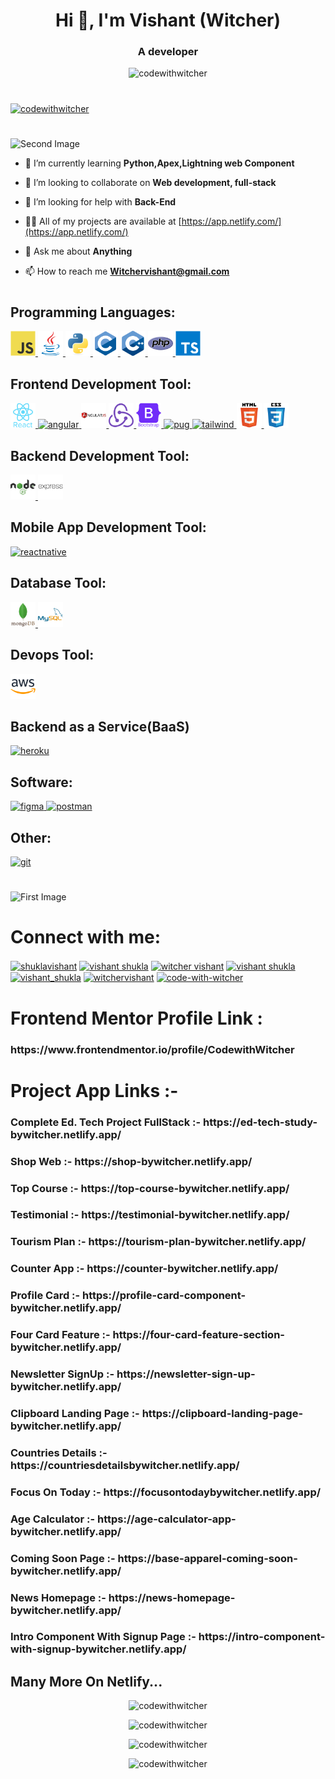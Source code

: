 <h1 align="center">Hi 👋, I'm Vishant (Witcher)</h1>
<h3 align="center">A developer</h3>
<p align="center"> <img src = "https://raw.githubusercontent.com/CodewithWitcher/css-protips/c0c096d47e73676426f6170bfabc85510b7f688a/assets/img/bulb.svg" alt="codewithwitcher" /> </p>
<h1></h1>
<p align="left"> <a href="https://github.com/ryo-ma/github-profile-trophy"><img src="https://github-profile-trophy.vercel.app/?username=codewithwitcher" alt="codewithwitcher" /></a> </p>
<h1></h1>
 <img src="https://camo.githubusercontent.com/5352b6b2b973a416adb9f788796e6e861e6ff286d2d83780df8ef7d90d4ca349/68747470733a2f2f6d656469612e67697068792e636f6d2f6d656469612f53576f536b4e36447854737a71494b4571762f67697068792e676966" alt="Second Image">
 
- 🌱 I’m currently learning **Python,Apex,Lightning web Component**

- 👯 I’m looking to collaborate on **Web development, full-stack**

- 🤝 I’m looking for help with **Back-End**

- 👨‍💻 All of my projects are available at [https://app.netlify.com/](https://app.netlify.com/)

- 💬 Ask me about **Anything**

- 📫 How to reach me **Witchervishant@gmail.com**
<h1></h1>

<p align="left">
<h2 align="left">Programming Languages:</h2>
 <a href="https://developer.mozilla.org/en-US/docs/Web/JavaScript" target="_blank" rel="noreferrer">
    <img src="https://raw.githubusercontent.com/devicons/devicon/master/icons/javascript/javascript-original.svg" alt="javascript" width="40" height="40"/>
  </a>
  <a href="https://www.java.com" target="_blank" rel="noreferrer">
    <img src="https://raw.githubusercontent.com/devicons/devicon/master/icons/java/java-original.svg" alt="java" width="40" height="40"/>
  </a>
  <a href="https://www.python.org" target="_blank" rel="noreferrer">
    <img src="https://raw.githubusercontent.com/devicons/devicon/master/icons/python/python-original.svg" alt="python" width="40" height="40"/>
  </a>
  <a href="https://www.cprogramming.com/" target="_blank" rel="noreferrer">
    <img src="https://raw.githubusercontent.com/devicons/devicon/master/icons/c/c-original.svg" alt="c" width="40" height="40"/>
  </a>
  <a href="https://www.w3schools.com/cpp/" target="_blank" rel="noreferrer">
    <img src="https://raw.githubusercontent.com/devicons/devicon/master/icons/cplusplus/cplusplus-original.svg" alt="cplusplus" width="40" height="40"/>
  </a> 
  <a href="https://www.php.net" target="_blank" rel="noreferrer">
    <img src="https://raw.githubusercontent.com/devicons/devicon/master/icons/php/php-original.svg" alt="php" width="40" height="40"/>
  </a>
  <a href="https://www.typescriptlang.org/" target="_blank" rel="noreferrer"> <img src="https://raw.githubusercontent.com/devicons/devicon/master/icons/typescript/typescript-original.svg" alt="typescript" width="40" height="40"/> </a>

<h2 align="left">Frontend Development Tool:</h2>
<a href="https://reactjs.org/" target="_blank" rel="noreferrer">
    <img src="https://raw.githubusercontent.com/devicons/devicon/master/icons/react/react-original-wordmark.svg" alt="react" width="40" height="40"/>
  </a>
 <a href="https://angular.io" target="_blank" rel="noreferrer">
    <img src="https://angular.io/assets/images/logos/angular/angular.svg" alt="angular" width="40" height="40"/>
  </a>
  <a href="https://angular.io" target="_blank" rel="noreferrer">
    <img src="https://raw.githubusercontent.com/devicons/devicon/master/icons/angularjs/angularjs-original-wordmark.svg" alt="angularjs" width="40" height="40"/>
  </a>
  <a href="https://redux.js.org" target="_blank" rel="noreferrer">
    <img src="https://raw.githubusercontent.com/devicons/devicon/master/icons/redux/redux-original.svg" alt="redux" width="40" height="40"/>
  </a>
 
 <a href="https://getbootstrap.com" target="_blank" rel="noreferrer">
    <img src="https://raw.githubusercontent.com/devicons/devicon/master/icons/bootstrap/bootstrap-plain-wordmark.svg" alt="bootstrap" width="40" height="40"/>
  </a>
   <a href="https://pugjs.org" target="_blank" rel="noreferrer">
    <img src="https://cdn.worldvectorlogo.com/logos/pug.svg" alt="pug" width="40" height="40"/>
  </a>
   <a href="https://tailwindcss.com/" target="_blank" rel="noreferrer">
    <img src="https://www.vectorlogo.zone/logos/tailwindcss/tailwindcss-icon.svg" alt="tailwind" width="40" height="40"/>
  </a>
   <a href="https://www.w3.org/html/" target="_blank" rel="noreferrer">
    <img src="https://raw.githubusercontent.com/devicons/devicon/master/icons/html5/html5-original-wordmark.svg" alt="html5" width="40" height="40"/>
  </a>
  <a href="https://www.w3schools.com/css/" target="_blank" rel="noreferrer">
    <img src="https://raw.githubusercontent.com/devicons/devicon/master/icons/css3/css3-original-wordmark.svg" alt="css3" width="40" height="40"/>
  </a>
  

<h2 align="left">Backend Development Tool:</h2>
 <a href="https://nodejs.org" target="_blank" rel="noreferrer">
    <img src="https://raw.githubusercontent.com/devicons/devicon/master/icons/nodejs/nodejs-original-wordmark.svg" alt="nodejs" width="40" height="40"/>
  </a>
  <a href="https://expressjs.com" target="_blank" rel="noreferrer">
    <img src="https://raw.githubusercontent.com/devicons/devicon/master/icons/express/express-original-wordmark.svg" alt="express" width="40" height="40"/>
  </a>

<h2 align="left">Mobile App Development Tool:</h2>
 <a href="https://reactnative.dev/" target="_blank" rel="noreferrer">
    <img src="https://reactnative.dev/img/header_logo.svg" alt="reactnative" width="40" height="40"/>
  </a>

<h2 align="left">Database Tool:</h2>
 <a href="https://www.mongodb.com/" target="_blank" rel="noreferrer">
    <img src="https://raw.githubusercontent.com/devicons/devicon/master/icons/mongodb/mongodb-original-wordmark.svg" alt="mongodb" width="40" height="40"/>
  </a>
 <a href="https://www.mysql.com/" target="_blank" rel="noreferrer">
    <img src="https://raw.githubusercontent.com/devicons/devicon/master/icons/mysql/mysql-original-wordmark.svg" alt="mysql" width="40" height="40"/>
  </a>
  

<h2 align="left">Devops Tool:</h2>
<a href="https://aws.amazon.com" target="_blank" rel="noreferrer">
    <img src="https://raw.githubusercontent.com/devicons/devicon/master/icons/amazonwebservices/amazonwebservices-original-wordmark.svg" alt="aws" width="40" height="40"/>
  </a>

<h2 align="left">Backend as a Service(BaaS)</h2>
 <a href="https://heroku.com" target="_blank" rel="noreferrer">
    <img src="https://www.vectorlogo.zone/logos/heroku/heroku-icon.svg" alt="heroku" width="40" height="40"/>
  </a>

<h2 align="left">Software:</h2>
<a href="https://www.figma.com/" target="_blank" rel="noreferrer">
    <img src="https://www.vectorlogo.zone/logos/figma/figma-icon.svg" alt="figma" width="40" height="40"/>
  </a>
  <a href="https://postman.com" target="_blank" rel="noreferrer">
    <img src="https://www.vectorlogo.zone/logos/getpostman/getpostman-icon.svg" alt="postman" width="40" height="40"/>
  </a>

<h2 align="left">Other:</h2>
<a href="https://git-scm.com/" target="_blank" rel="noreferrer">
    <img src="https://www.vectorlogo.zone/logos/git-scm/git-scm-icon.svg" alt="git" width="40" height="40"/>
  </a>

</p>

<h1></h1>
  <img src="https://raw.githubusercontent.com/rahul-jha98/rahul-jha98/main/techstack.gif" alt="First Image">
<h1></h1>
<h1 align="left">Connect with me:</h1>
<p align="left">
<a href="https://twitter.com/shuklavishant" target="blank"><img align="center" src="https://raw.githubusercontent.com/rahuldkjain/github-profile-readme-generator/master/src/images/icons/Social/twitter.svg" alt="shuklavishant" height="30" width="40" /></a> 
 <a href="https://linkedin.com/in/vishant-shukla-606619187" target="blank"><img align="center" src="https://raw.githubusercontent.com/rahuldkjain/github-profile-readme-generator/master/src/images/icons/Social/linked-in-alt.svg" alt="vishant shukla" height="30" width="40" /></a>
<a href="https://stackoverflow.com/users/witcher vishant" target="blank"><img align="center" src="https://raw.githubusercontent.com/rahuldkjain/github-profile-readme-generator/master/src/images/icons/Social/stack-overflow.svg" alt="witcher vishant" height="30" width="40" /></a>
<a href="https://fb.com/vishant shukla" target="blank"><img align="center" src="https://raw.githubusercontent.com/rahuldkjain/github-profile-readme-generator/master/src/images/icons/Social/facebook.svg" alt="vishant shukla" height="30" width="40" /></a>
<a href="https://instagram.com/vishant_shukla" target="blank"><img align="center" src="https://raw.githubusercontent.com/rahuldkjain/github-profile-readme-generator/master/src/images/icons/Social/instagram.svg" alt="vishant_shukla" height="30" width="40" /></a>
<a href="https://www.hackerrank.com/witchervishant" target="blank"><img align="center" src="https://raw.githubusercontent.com/rahuldkjain/github-profile-readme-generator/master/src/images/icons/Social/hackerrank.svg" alt="witchervishant" height="30" width="40" /></a>
<a href="https://www.leetcode.com/code-with-witcher" target="blank"><img align="center" src="https://raw.githubusercontent.com/rahuldkjain/github-profile-readme-generator/master/src/images/icons/Social/leet-code.svg" alt="code-with-witcher" height="30" width="40" /></a>
</p>
<h1></h1>

<h1>Frontend Mentor Profile Link : </h1>
<h3>https://www.frontendmentor.io/profile/CodewithWitcher</h3>
<h1></h1>
<h1> Project App Links :- </h1>
<h3>Complete Ed. Tech Project FullStack :- https://ed-tech-study-bywitcher.netlify.app/</h3>
<h3> Shop Web :- https://shop-bywitcher.netlify.app/</h3>
<h3> Top Course :- https://top-course-bywitcher.netlify.app/</h3>
<h3> Testimonial :- https://testimonial-bywitcher.netlify.app/</h3>
<h3> Tourism Plan :-  https://tourism-plan-bywitcher.netlify.app/</h3>
<h3> Counter App :- https://counter-bywitcher.netlify.app/</h3>
<h3> Profile Card :- https://profile-card-component-bywitcher.netlify.app/</h3>
<h3> Four Card Feature :- https://four-card-feature-section-bywitcher.netlify.app/</h3>
<h3> Newsletter SignUp :- https://newsletter-sign-up-bywitcher.netlify.app/</h3>
<h3> Clipboard Landing Page :- https://clipboard-landing-page-bywitcher.netlify.app/</h3>
<h3> Countries Details :- https://countriesdetailsbywitcher.netlify.app/</h3>
<h3> Focus On Today :- https://focusontodaybywitcher.netlify.app/</h3>
<h3> Age Calculator :- https://age-calculator-app-bywitcher.netlify.app/</h3>
<h3> Coming Soon Page :- https://base-apparel-coming-soon-bywitcher.netlify.app/</h3>
<h3>News Homepage :- https://news-homepage-bywitcher.netlify.app/</h3>
<h3> Intro Component With Signup Page :- https://intro-component-with-signup-bywitcher.netlify.app/  </h3>
<h2> Many More On Netlify...</h2>

<p align="center"><img src="https://github-readme-stats.vercel.app/api/top-langs?username=codewithwitcher&show_icons=true&locale=en&layout=compact" alt="codewithwitcher" /></p>

<p align="center"><img src="https://github-readme-stats.vercel.app/api?username=codewithwitcher&show_icons=true&locale=en" alt="codewithwitcher" /></p>

<p align="center"><img  src="https://github-readme-streak-stats.herokuapp.com/?user=codewithwitcher&" alt="codewithwitcher" /></p>


<p align="center"> <img src = "https://raw.githubusercontent.com/sammorozov/sammorozov/20741d9e8a8a588fab2a072ba91afae0ac13421f/assets/github-snake.svg" alt="codewithwitcher" /> </p>
